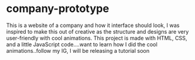 # company-prototype
This is a website of a company and how it interface should look, I was inspired to make this out of creative as the structure and designs are very user-friendly with cool animations. This project is made with HTML, CSS, and a little JavaScript code....want to learn how I did the cool animations..follow my IG, I will be releasing a tutorial soon
